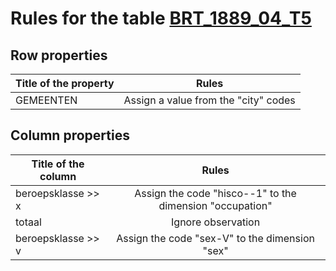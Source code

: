 # Rules for the table [BRT_1889_04_T5](https://github.com/cgueret/DataDump/blob/master/xls-marked/BRT_1889_04_T5_marked.xls?raw=true)
## Row properties
| Title of the property | Rules |
| --------------------- |:-----:|
| GEMEENTEN | Assign a value from the "city" codes |
## Column properties
| Title of the column | Rules |
| --------------------- |:-----:|
| beroepsklasse >> x | Assign the code "hisco--1" to the dimension "occupation" |
| totaal | Ignore observation |
| beroepsklasse >> v | Assign the code "sex-V" to the dimension "sex" |
